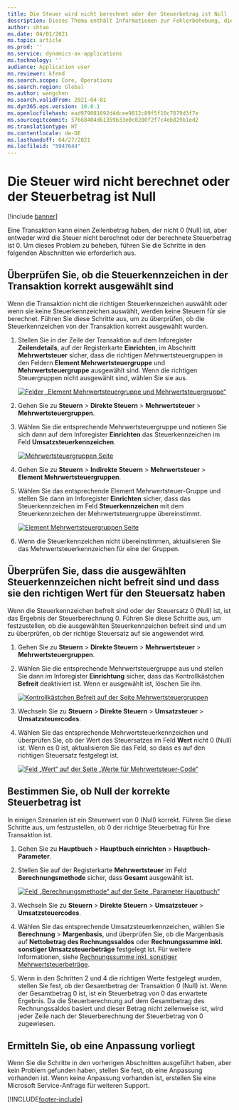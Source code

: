 ```yaml
---
title: Die Steuer wird nicht berechnet oder der Steuerbetrag ist Null
description: Dieses Thema enthält Informationen zur Fehlerbehebung, die helfen können, wenn der Steuerbetrag 0 (Null) ist oder die Steuer nicht berechnet wird.
author: shtao
ms.date: 04/01/2021
ms.topic: article
ms.prod: ''
ms.service: dynamics-ax-applications
ms.technology: ''
audience: Application user
ms.reviewer: kfend
ms.search.scope: Core, Operations
ms.search.region: Global
ms.author: wangchen
ms.search.validFrom: 2021-04-01
ms.dyn365.ops.version: 10.0.1
ms.openlocfilehash: ead979081692d4dcee9812c89f5f10c7879d3f7e
ms.sourcegitcommit: 57668404d61359b33e0c0280f2f7c4eb829b1ed2
ms.translationtype: HT
ms.contentlocale: de-DE
ms.lasthandoff: 04/27/2021
ms.locfileid: "5947644"
---
```

# <a name="tax-isnt-calculated-or-the-tax-amount-is-zero"></a>Die Steuer wird nicht berechnet oder der Steuerbetrag ist Null

[!include [banner](../includes/banner.md)]

Eine Transaktion kann einen Zeilenbetrag haben, der nicht 0 (Null) ist, aber entweder wird die Steuer nicht berechnet oder der berechnete Steuerbetrag ist 0. Um dieses Problem zu beheben, führen Sie die Schritte in den folgenden Abschnitten wie erforderlich aus.

## <a name="verify-that-tax-codes-are-correctly-selected-by-the-transaction"></a>Überprüfen Sie, ob die Steuerkennzeichen in der Transaktion korrekt ausgewählt sind

Wenn die Transaktion nicht die richtigen Steuerkennzeichen auswählt oder wenn sie keine Steuerkennzeichen auswählt, werden keine Steuern für sie berechnet. Führen Sie diese Schritte aus, um zu überprüfen, ob die Steuerkennzeichen von der Transaktion korrekt ausgewählt wurden. 

1. Stellen Sie in der Zeile der Transaktion auf dem Inforegister **Zeilendetails**, auf der Registerkarte **Einrichten**, im Abschnitt **Mehrwertsteuer** sicher, dass die richtigen Mehrwertsteuergruppen in den Feldern **Element Mehrwertsteuergruppe** und **Mehrwertsteuergruppe** ausgewählt sind. Wenn die richtigen Steuergruppen nicht ausgewählt sind, wählen Sie sie aus.

    [![Felder „Element Mehrwertsteuergruppe und Mehrwertsteuergruppe“](./media/tax-not-calculated-tax-amount-zero-Picture1.png)](./media/tax-not-calculated-tax-amount-zero-Picture1.png)

2. Gehen Sie zu **Steuern** \> **Direkte Steuern** \> **Mehrwertsteuer** \> **Mehrwertsteuergruppen**.
3. Wählen Sie die entsprechende Mehrwertsteuergruppe und notieren Sie sich dann auf dem Inforegister **Einrichten** das Steuerkennzeichen im Feld **Umsatzsteuerkennzeichen**.

    [![Mehrwertsteuergruppen Seite](./media/tax-not-calculated-tax-amount-zero-Picture2.png)](./media/tax-not-calculated-tax-amount-zero-Picture2.png)

4. Gehen Sie zu **Steuern** \> **Indirekte Steuern** \> **Mehrwertsteuer** \> **Element Mehrwertsteuergruppen**.
5. Wählen Sie das entsprechende Element Mehrwertsteuer-Gruppe und stellen Sie dann im Inforegister **Einrichten** sicher, dass das Steuerkennzeichen im Feld **Steuerkennzeichen** mit dem Steuerkennzeichen der Mehrwertsteuergruppe übereinstimmt.

    [![Element Mehrwertsteuergruppen Seite](./media/tax-not-calculated-tax-amount-zero-Picture3.png)](./media/tax-not-calculated-tax-amount-zero-Picture3.png)

6. Wenn die Steuerkennzeichen nicht übereinstimmen, aktualisieren Sie das Mehrwertsteuerkennzeichen für eine der Gruppen.

## <a name="verify-that-the-selected-tax-codes-arent-exempt-and-that-they-have-the-correct-tax-rate-value"></a>Überprüfen Sie, dass die ausgewählten Steuerkennzeichen nicht befreit sind und dass sie den richtigen Wert für den Steuersatz haben

Wenn die Steuerkennzeichen befreit sind oder der Steuersatz 0 (Null) ist, ist das Ergebnis der Steuerberechnung 0. Führen Sie diese Schritte aus, um festzustellen, ob die ausgewählten Steuerkennzeichen befreit sind und um zu überprüfen, ob der richtige Steuersatz auf sie angewendet wird.

1. Gehen Sie zu **Steuern** \> **Direkte Steuern** \> **Mehrwertsteuer** \> **Mehrwertsteuergruppen**.
2. Wählen Sie die entsprechende Mehrwertsteuergruppe aus und stellen Sie dann im Inforegister **Einrichtung** sicher, dass das Kontrollkästchen **Befreit** deaktiviert ist. Wenn er ausgewählt ist, löschen Sie ihn.

    [![Kontrollkästchen Befreit auf der Seite Mehrwertsteuergruppen](./media/tax-not-calculated-tax-amount-zero-Picture4.png)](./media/tax-not-calculated-tax-amount-zero-Picture4.png)

3. Wechseln Sie zu **Steuern** \> **Direkte Steuern** \> **Umsatzsteuer** \> **Umsatzsteuercodes**.
4. Wählen Sie das entsprechende Mehrwertsteuerkennzeichen und überprüfen Sie, ob der Wert des Steuersatzes im Feld **Wert** nicht 0 (Null) ist. Wenn es 0 ist, aktualisieren Sie das Feld, so dass es auf den richtigen Steuersatz festgelegt ist.

    [![Feld „Wert“ auf der Seite „Werte für Mehrwertsteuer-Code“](./media/tax-not-calculated-tax-amount-zero-Picture5.png)](./media/tax-not-calculated-tax-amount-zero-Picture5.png)

## <a name="determine-whether-zero-is-the-correct-tax-amount"></a>Bestimmen Sie, ob Null der korrekte Steuerbetrag ist

In einigen Szenarien ist ein Steuerwert von 0 (Null) korrekt. Führen Sie diese Schritte aus, um festzustellen, ob 0 der richtige Steuerbetrag für Ihre Transaktion ist.

1. Gehen Sie zu **Hauptbuch** \> **Hauptbuch einrichten** \> **Hauptbuch-Parameter**.
2. Stellen Sie auf der Registerkarte **Mehrwertsteuer** im Feld **Berechnungsmethode** sicher, dass **Gesamt** ausgewählt ist.

    [![Feld „Berechnungsmethode“ auf der Seite „Parameter Hauptbuch“](./media/tax-not-calculated-tax-amount-zero-Picture6.png)](./media/tax-not-calculated-tax-amount-zero-Picture6.png)

3. Wechseln Sie zu **Steuern** \> **Direkte Steuern** \> **Umsatzsteuer** \> **Umsatzsteuercodes**.
4. Wählen Sie das entsprechende Umsatzsteuerkennzeichen, wählen Sie **Berechnung** \> **Margenbasis**, und überprüfen Sie, ob die Margenbasis auf **Nettobetrag des Rechnungssaldos** oder **Rechnungssumme inkl. sonstiger Umsatzsteuerbeträge** festgelegt ist. Für weitere Informationen, siehe [Rechnungssumme inkl. sonstiger Mehrwertsteuerbeträge](marginal-base-field.md#invoice-total-incl-other-sales-tax-amounts).
5. Wenn in den Schritten 2 und 4 die richtigen Werte festgelegt wurden, stellen Sie fest, ob der Gesamtbetrag der Transaktion 0 (Null) ist. Wenn der Gesamtbetrag 0 ist, ist ein Steuerbetrag von 0 das erwartete Ergebnis. Da die Steuerberechnung auf dem Gesamtbetrag des Rechnungssaldos basiert und dieser Betrag nicht zeilenweise ist, wird jeder Zeile nach der Steuerberechnung der Steuerbetrag von 0 zugewiesen.

## <a name="determine-whether-customization-exists"></a>Ermitteln Sie, ob eine Anpassung vorliegt

Wenn Sie die Schritte in den vorherigen Abschnitten ausgeführt haben, aber kein Problem gefunden haben, stellen Sie fest, ob eine Anpassung vorhanden ist. Wenn keine Anpassung vorhanden ist, erstellen Sie eine Microsoft Service-Anfrage für weiteren Support.

[!INCLUDE[footer-include](../../includes/footer-banner.md)]
